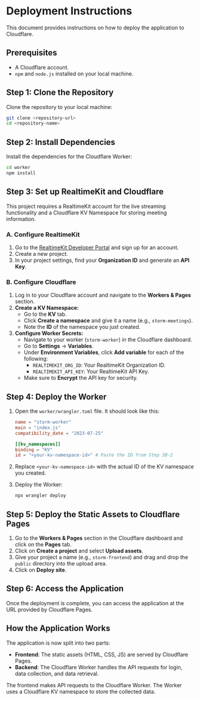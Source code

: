 # Deployment Instructions

This document provides instructions on how to deploy the application to Cloudflare.

## Prerequisites

- A Cloudflare account.
- `npm` and `node.js` installed on your local machine.

## Step 1: Clone the Repository

Clone the repository to your local machine:

```bash
git clone <repository-url>
cd <repository-name>
```

## Step 2: Install Dependencies

Install the dependencies for the Cloudflare Worker:

```bash
cd worker
npm install
```

## Step 3: Set up RealtimeKit and Cloudflare

This project requires a RealtimeKit account for the live streaming functionality and a Cloudflare KV Namespace for storing meeting information.

### A. Configure RealtimeKit
1.  Go to the [RealtimeKit Developer Portal](https://dash.realtime.cloudflare.com/) and sign up for an account.
2.  Create a new project.
3.  In your project settings, find your **Organization ID** and generate an **API Key**.

### B. Configure Cloudflare
1.  Log in to your Cloudflare account and navigate to the **Workers & Pages** section.
2.  **Create a KV Namespace:**
    *   Go to the **KV** tab.
    *   Click **Create a namespace** and give it a name (e.g., `storm-meetings`).
    *   Note the **ID** of the namespace you just created.
3.  **Configure Worker Secrets:**
    *   Navigate to your worker (`storm-worker`) in the Cloudflare dashboard.
    *   Go to **Settings** -> **Variables**.
    *   Under **Environment Variables**, click **Add variable** for each of the following:
        *   `REALTIMEKIT_ORG_ID`: Your RealtimeKit Organization ID.
        *   `REALTIMEKIT_API_KEY`: Your RealtimeKit API Key.
    *   Make sure to **Encrypt** the API key for security.

## Step 4: Deploy the Worker

1.  Open the `worker/wrangler.toml` file. It should look like this:

    ```toml
    name = "storm-worker"
    main = "index.js"
    compatibility_date = "2023-07-25"

    [[kv_namespaces]]
    binding = "KV"
    id = "<your-kv-namespace-id>" # Paste the ID from Step 3B-2
    ```
2.  Replace `<your-kv-namespace-id>` with the actual ID of the KV namespace you created.

3.  Deploy the Worker:

    ```bash
    npx wrangler deploy
    ```

## Step 5: Deploy the Static Assets to Cloudflare Pages

1.  Go to the **Workers & Pages** section in the Cloudflare dashboard and click on the **Pages** tab.
2.  Click on **Create a project** and select **Upload assets**.
3.  Give your project a name (e.g., `storm-frontend`) and drag and drop the `public` directory into the upload area.
4.  Click on **Deploy site**.

## Step 6: Access the Application

Once the deployment is complete, you can access the application at the URL provided by Cloudflare Pages.

## How the Application Works

The application is now split into two parts:

-   **Frontend**: The static assets (HTML, CSS, JS) are served by Cloudflare Pages.
-   **Backend**: The Cloudflare Worker handles the API requests for login, data collection, and data retrieval.

The frontend makes API requests to the Cloudflare Worker. The Worker uses a Cloudflare KV namespace to store the collected data.
